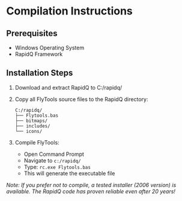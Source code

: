 # Compilation Instructions

## Prerequisites
- Windows Operating System
- RapidQ Framework

## Installation Steps

1. Download and extract RapidQ to C:/rapidq/

2. Copy all FlyTools source files to the RapidQ directory:
   ```
   C:/rapidq/
   ├── Flytools.bas
   ├── bitmaps/
   ├── includes/
   └── icons/
   ```

3. Compile FlyTools:
   - Open Command Prompt
   - Navigate to `c:/rapidq/`
   - Type: `rc.exe Flytools.bas`
   - This will generate the executable file

*Note: If you prefer not to compile, a tested installer (2006 version) is available. The RapidQ code has proven reliable even after 20 years!*
